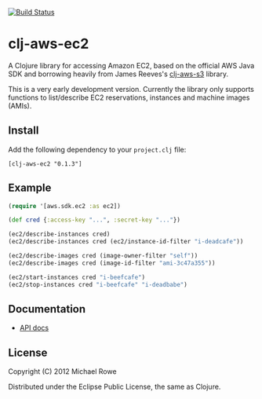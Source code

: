 [![Build Status](https://travis-ci.org/mrowe/clj-aws-ec2.png)](https://travis-ci.org/mrowe/clj-aws-ec2)

# clj-aws-ec2

A Clojure library for accessing Amazon EC2, based on the official AWS
Java SDK and borrowing heavily from James Reeves's [clj-aws-s3][]
library.

This is a very early development version. Currently the library only
supports functions to list/describe EC2 reservations, instances and
machine images (AMIs).

[clj-aws-s3]: https://github.com/weavejester/clj-aws-s3

## Install

Add the following dependency to your `project.clj` file:

    [clj-aws-ec2 "0.1.3"]

## Example

```clojure
(require '[aws.sdk.ec2 :as ec2])

(def cred {:access-key "...", :secret-key "..."})

(ec2/describe-instances cred)
(ec2/describe-instances cred (ec2/instance-id-filter "i-deadcafe"))

(ec2/describe-images cred (image-owner-filter "self"))
(ec2/describe-images cred (image-id-filter "ami-3c47a355"))

(ec2/start-instances cred "i-beefcafe")
(ec2/stop-instances cred "i-beefcafe" "i-deadbabe")
```

## Documentation

* [API docs](http://mrowe.github.com/clj-aws-ec2/)

## License

Copyright (C) 2012 Michael Rowe

Distributed under the Eclipse Public License, the same as Clojure.
